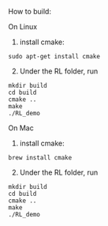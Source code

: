 
How to build:

On Linux

1. install cmake:
```
sudo apt-get install cmake
```

2. Under the RL folder, run 

```
mkdir build
cd build
cmake ..
make
./RL_demo

```


On Mac

1. install cmake:
```
brew install cmake
```

2. Under the RL folder, run 

```
mkdir build
cd build
cmake ..
make
./RL_demo

```